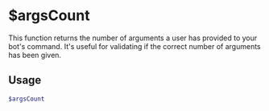 # $argsCount

This function returns the number of arguments a user has provided to your bot's command. It's useful for validating if the correct number of arguments has been given.

## Usage

```bash
$argsCount
```
